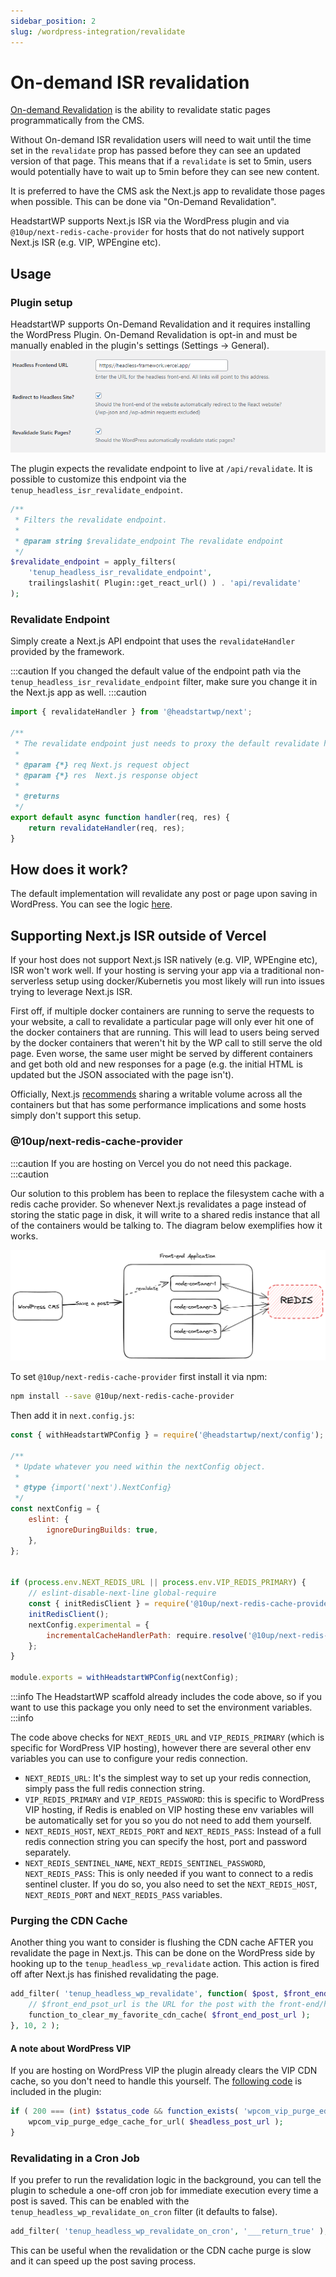 ```yaml
---
sidebar_position: 2
slug: /wordpress-integration/revalidate
---
```


# On-demand ISR revalidation

[On-demand Revalidation](https://nextjs.org/docs/basic-features/data-fetching/incremental-static-regeneration#on-demand-revalidation) is the ability to revalidate static pages programmatically from the CMS.

Without On-demand ISR revalidation users will need to wait until the time set in the `revalidate` prop has passed before they can see an updated version of that page. This means that if a `revalidate` is set to 5min, users would potentially have to wait up to 5min before they can see new content.

It is preferred to have the CMS ask the Next.js app to revalidate those pages when possible. This can be done via "On-Demand Revalidation".

HeadstartWP supports Next.js ISR via the WordPress plugin and via `@10up/next-redis-cache-provider` for hosts that do not natively support Next.js ISR (e.g. VIP, WPEngine etc).

## Usage

### Plugin setup

HeadstartWP supports On-Demand Revalidation and it requires installing the WordPress Plugin. On-Demand Revalidation is opt-in and must be manually enabled in the plugin's settings (Settings -> General).
![Plugin settings](../../static/img/documentation/getting-started/plugin-settings.png)

The plugin expects the revalidate endpoint to live at  `/api/revalidate`. It is possible to customize this endpoint via the `tenup_headless_isr_revalidate_endpoint`.

```php
/**
 * Filters the revalidate endpoint.
 *
 * @param string $revalidate_endpoint The revalidate endpoint
 */
$revalidate_endpoint = apply_filters( 
    'tenup_headless_isr_revalidate_endpoint', 
    trailingslashit( Plugin::get_react_url() ) . 'api/revalidate' 
);
```

### Revalidate Endpoint

Simply create a Next.js API endpoint that uses the `revalidateHandler` provided by the framework. 

:::caution
If you changed the default value of the endpoint path via the `tenup_headless_isr_revalidate_endpoint` filter, make sure you change it in the Next.js app as well. 
:::caution


```javascript title="src/pages/api/revalidate"
import { revalidateHandler } from '@headstartwp/next';

/**
 * The revalidate endpoint just needs to proxy the default revalidate handler
 *
 * @param {*} req Next.js request object
 * @param {*} res  Next.js response object
 *
 * @returns
 */
export default async function handler(req, res) {
	return revalidateHandler(req, res);
}
```

## How does it work?

The default implementation will revalidate any post or page upon saving in WordPress. You can see the logic [here](https://github.com/10up/headstartwp/blob/develop/wp/headless-wp/includes/classes/CacheFlush/CacheFlush.php#L40).

## Supporting Next.js ISR outside of Vercel

If your host does not support Next.js ISR natively (e.g. VIP, WPEngine etc), ISR won't work well. If your hosting is serving your app via a traditional non-serverless setup using docker/Kubernetis you most likely will run into issues trying to leverage Next.js ISR.

First off, if multiple docker containers are running to serve the requests to your website, a call to revalidate a particular page will only ever hit one of the docker containers that are running. This will lead to users being served by the docker containers that weren't hit by the WP call to still serve the old page. Even worse, the same user might be served by different containers and get both old and new responses for a page (e.g. the initial HTML is updated but the JSON associated with the page isn't).

Officially, Next.js [recommends](https://nextjs.org/docs/pages/building-your-application/data-fetching/incremental-static-regeneration#self-hosting-isr) sharing a writable volume across all the containers but that has some performance implications and some hosts simply don't support this setup.

### @10up/next-redis-cache-provider

:::caution
If you are hosting on Vercel you do not need this package.
:::caution

Our solution to this problem has been to replace the filesystem cache with a redis cache provider. So whenever Next.js revalidates a page instead of storing the static page in disk, it will write to a shared redis instance that all of the containers would be talking to. The diagram below exemplifies how it works.

![Plugin settings](../../static/img/documentation/wordpress-integration/next-redis-cache-provider.png)

To set `@10up/next-redis-cache-provider` first install it via npm:

```bash
npm install --save @10up/next-redis-cache-provider
```

Then add it in `next.config.js`:

```js title="next.config.js"
const { withHeadstartWPConfig } = require('@headstartwp/next/config');

/**
 * Update whatever you need within the nextConfig object.
 *
 * @type {import('next').NextConfig}
 */
const nextConfig = {
	eslint: {
		ignoreDuringBuilds: true,
	},
};


if (process.env.NEXT_REDIS_URL || process.env.VIP_REDIS_PRIMARY) {
	// eslint-disable-next-line global-require
	const { initRedisClient } = require('@10up/next-redis-cache-provider');
	initRedisClient();
	nextConfig.experimental = {
		incrementalCacheHandlerPath: require.resolve('@10up/next-redis-cache-provider'),
	};
}

module.exports = withHeadstartWPConfig(nextConfig);
```

:::info
The HeadstartWP scaffold already includes the code above, so if you want to use this package you only need to set the environment variables.
:::info

The code above checks for `NEXT_REDIS_URL` and `VIP_REDIS_PRIMARY` (which is specific for WordPress VIP hosting), however there are several other env variables you can use to configure your redis connection.

- `NEXT_REDIS_URL`: It's the simplest way to set up your redis connection, simply pass the full redis connection string.
- `VIP_REDIS_PRIMARY` and `VIP_REDIS_PASSWORD`: this is specific to WordPress VIP hosting, if Redis is enabled on VIP hosting these env variables will be automatically set for you so you do not need to add them yourself.
- `NEXT_REDIS_HOST`, `NEXT_REDIS_PORT` and `NEXT_REDIS_PASS`: Instead of a full redis connection string you can specify the host, port and password separately.
- `NEXT_REDIS_SENTINEL_NAME`, `NEXT_REDIS_SENTINEL_PASSWORD`, `NEXT_REDIS_PASS`: This is only needed if you want to connect to a redis sentinel cluster. If you do so, you also need to set the `NEXT_REDIS_HOST`, `NEXT_REDIS_PORT` and `NEXT_REDIS_PASS` variables.

### Purging the CDN Cache

Another thing you want to consider is flushing the CDN cache AFTER you revalidate the page in Next.js. This can be done on the WordPress side by hooking up to the `tenup_headless_wp_revalidate` action. This action is fired off after Next.js has finished revalidating the page.

```php
add_filter( 'tenup_headless_wp_revalidate', function( $post, $front_end_post_url ) {
    // $front_end_psot_url is the URL for the post with the front-end/headless url.
    function_to_clear_my_favorite_cdn_cache( $front_end_post_url );
}, 10, 2 );
```

#### A note about WordPress VIP

If you are hosting on WordPress VIP the plugin already clears the VIP CDN cache, so you don't need to handle this yourself. The [following code](https://github.com/10up/headstartwp/blob/develop/wp/headless-wp/includes/classes/CacheFlush/CacheFlush.php#L122C6-L122C6) is included in the plugin:
```php
if ( 200 === (int) $status_code && function_exists( 'wpcom_vip_purge_edge_cache_for_url' ) ) {
    wpcom_vip_purge_edge_cache_for_url( $headless_post_url );
}
```

### Revalidating in a Cron Job

If you prefer to run the revalidation logic in the background, you can tell the plugin to schedule a one-off cron job for immediate execution every time a post is saved. This can be enabled with the `tenup_headless_wp_revalidate_on_cron` filter (it defaults to false).

```php
add_filter( 'tenup_headless_wp_revalidate_on_cron', '___return_true' );
```

This can be useful when the revalidation or the CDN cache purge is slow and it can speed up the post saving process.